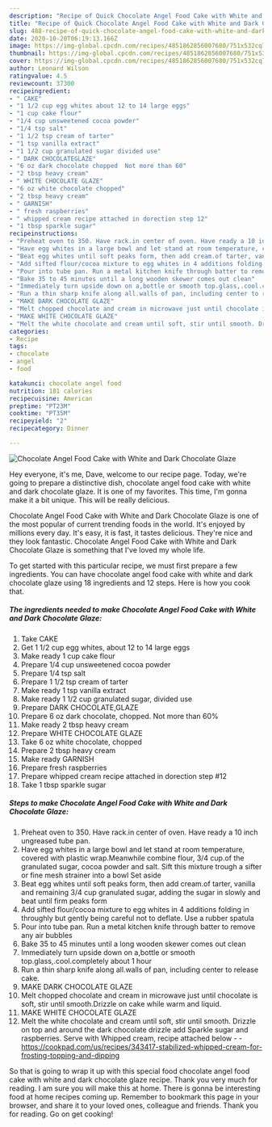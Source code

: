 ```yaml
---
description: "Recipe of Quick Chocolate Angel Food Cake with White and Dark Chocolate Glaze"
title: "Recipe of Quick Chocolate Angel Food Cake with White and Dark Chocolate Glaze"
slug: 488-recipe-of-quick-chocolate-angel-food-cake-with-white-and-dark-chocolate-glaze
date: 2020-10-20T06:19:13.166Z
image: https://img-global.cpcdn.com/recipes/4851862856007680/751x532cq70/chocolate-angel-food-cake-with-white-and-dark-chocolate-glaze-recipe-main-photo.jpg
thumbnail: https://img-global.cpcdn.com/recipes/4851862856007680/751x532cq70/chocolate-angel-food-cake-with-white-and-dark-chocolate-glaze-recipe-main-photo.jpg
cover: https://img-global.cpcdn.com/recipes/4851862856007680/751x532cq70/chocolate-angel-food-cake-with-white-and-dark-chocolate-glaze-recipe-main-photo.jpg
author: Leonard Wilson
ratingvalue: 4.5
reviewcount: 37300
recipeingredient:
- " CAKE"
- "1 1/2 cup egg whites about 12 to 14 large eggs"
- "1 cup cake flour"
- "1/4 cup unsweetened cocoa powder"
- "1/4 tsp salt"
- "1 1/2 tsp cream of tarter"
- "1 tsp vanilla extract"
- "1 1/2 cup granulated sugar divided use"
- " DARK CHOCOLATEGLAZE"
- "6 oz dark chocolate chopped  Not more than 60"
- "2 tbsp heavy cream"
- " WHITE CHOCOLATE GLAZE"
- "6 oz white chocolate chopped"
- "2 tbsp heavy cream"
- " GARNISH"
- " fresh raspberries"
- " whipped cream recipe attached in dorection step 12"
- "1 tbsp sparkle sugar"
recipeinstructions:
- "Preheat oven to 350. Have rack.in center of oven. Have ready a 10 inch ungreased tube pan."
- "Have egg whites in a large bowl and let stand at room temperature, covered with plastic wrap.Meanwhile combine flour, 3/4 cup.of the granulated sugar, cocoa powder and salt. Sift this mixture trough a sifter or fine mesh strainer into a bowl Set aside"
- "Beat egg whites until soft peaks form, then add cream.of tarter, vanilla and remaining  3/4 cup granulated sugar, adding the sugar in slowly and beat until firm peaks form"
- "Add sifted flour/cocoa mixture to egg whites in 4 additions folding in throughly but gently being careful not to deflate. Use a rubber spatula"
- "Pour into tube pan. Run a metal kitchen knife through batter to remove any air bubbles"
- "Bake 35 to 45 minutes until a long wooden skewer comes out clean"
- "Immediately turn upside down on a,bottle or smooth top.glass,.cool.completely about 1 hour"
- "Run a thin sharp knife along all.walls of pan, including center to release cake."
- "MAKE DARK CHOCOLATE GLAZE"
- "Melt chopped chocolate and cream in microwave just until chocolate is soft, stir until smooth.Drizzle on cake while warm and liquid."
- "MAKE WHITE CHOCOLATE GLAZE"
- "Melt the white chocolate and cream until soft, stir until smooth. Drizzle on top and around the dark chocolate drizzle add Sparkle sugar and raspberries. Serve with Whipped cream, recipe attached below  https://cookpad.com/us/recipes/343417-stabilized-whipped-cream-for-frosting-topping-and-dipping"
categories:
- Recipe
tags:
- chocolate
- angel
- food

katakunci: chocolate angel food 
nutrition: 181 calories
recipecuisine: American
preptime: "PT23M"
cooktime: "PT35M"
recipeyield: "2"
recipecategory: Dinner

---
```



![Chocolate Angel Food Cake with White and Dark Chocolate Glaze](https://img-global.cpcdn.com/recipes/4851862856007680/751x532cq70/chocolate-angel-food-cake-with-white-and-dark-chocolate-glaze-recipe-main-photo.jpg)

Hey everyone, it's me, Dave, welcome to our recipe page. Today, we're going to prepare a distinctive dish, chocolate angel food cake with white and dark chocolate glaze. It is one of my favorites. This time, I'm gonna make it a bit unique. This will be really delicious.



Chocolate Angel Food Cake with White and Dark Chocolate Glaze is one of the most popular of current trending foods in the world. It's enjoyed by millions every day. It's easy, it is fast, it tastes delicious. They're nice and they look fantastic. Chocolate Angel Food Cake with White and Dark Chocolate Glaze is something that I've loved my whole life.


To get started with this particular recipe, we must first prepare a few ingredients. You can have chocolate angel food cake with white and dark chocolate glaze using 18 ingredients and 12 steps. Here is how you cook that.

<!--inarticleads1-->

##### The ingredients needed to make Chocolate Angel Food Cake with White and Dark Chocolate Glaze:

1. Take  CAKE
1. Get 1 1/2 cup egg whites, about 12 to 14 large eggs
1. Make ready 1 cup cake flour
1. Prepare 1/4 cup unsweetened cocoa powder
1. Prepare 1/4 tsp salt
1. Prepare 1 1/2 tsp cream of tarter
1. Make ready 1 tsp vanilla extract
1. Make ready 1 1/2 cup granulated sugar, divided use
1. Prepare  DARK CHOCOLATE,GLAZE
1. Prepare 6 oz dark chocolate, chopped.  Not more than 60%
1. Make ready 2 tbsp heavy cream
1. Prepare  WHITE CHOCOLATE GLAZE
1. Take 6 oz white chocolate, chopped
1. Prepare 2 tbsp heavy cream
1. Make ready  GARNISH
1. Prepare  fresh raspberries
1. Prepare  whipped cream recipe attached in dorection step #12
1. Take 1 tbsp sparkle sugar




<!--inarticleads2-->

##### Steps to make Chocolate Angel Food Cake with White and Dark Chocolate Glaze:

1. Preheat oven to 350. Have rack.in center of oven. Have ready a 10 inch ungreased tube pan.
1. Have egg whites in a large bowl and let stand at room temperature, covered with plastic wrap.Meanwhile combine flour, 3/4 cup.of the granulated sugar, cocoa powder and salt. Sift this mixture trough a sifter or fine mesh strainer into a bowl Set aside
1. Beat egg whites until soft peaks form, then add cream.of tarter, vanilla and remaining  3/4 cup granulated sugar, adding the sugar in slowly and beat until firm peaks form
1. Add sifted flour/cocoa mixture to egg whites in 4 additions folding in throughly but gently being careful not to deflate. Use a rubber spatula
1. Pour into tube pan. Run a metal kitchen knife through batter to remove any air bubbles
1. Bake 35 to 45 minutes until a long wooden skewer comes out clean
1. Immediately turn upside down on a,bottle or smooth top.glass,.cool.completely about 1 hour
1. Run a thin sharp knife along all.walls of pan, including center to release cake.
1. MAKE DARK CHOCOLATE GLAZE
1. Melt chopped chocolate and cream in microwave just until chocolate is soft, stir until smooth.Drizzle on cake while warm and liquid.
1. MAKE WHITE CHOCOLATE GLAZE
1. Melt the white chocolate and cream until soft, stir until smooth. Drizzle on top and around the dark chocolate drizzle add Sparkle sugar and raspberries. Serve with Whipped cream, recipe attached below -  - https://cookpad.com/us/recipes/343417-stabilized-whipped-cream-for-frosting-topping-and-dipping




So that is going to wrap it up with this special food chocolate angel food cake with white and dark chocolate glaze recipe. Thank you very much for reading. I am sure you will make this at home. There is gonna be interesting food at home recipes coming up. Remember to bookmark this page in your browser, and share it to your loved ones, colleague and friends. Thank you for reading. Go on get cooking!
